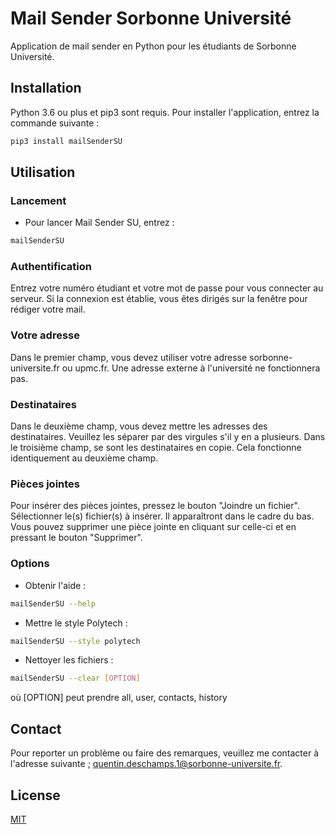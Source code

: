 # Mail Sender Sorbonne Université

Application de mail sender en Python pour les étudiants de Sorbonne Université.

## Installation
Python 3.6 ou plus et pip3 sont requis. Pour installer l'application, entrez la commande suivante :

```bash
pip3 install mailSenderSU
```

## Utilisation
### Lancement
- Pour lancer Mail Sender SU, entrez :
```bash
mailSenderSU
```
### Authentification
Entrez votre numéro étudiant et votre mot de passe pour vous connecter au serveur. Si la connexion est établie, vous êtes dirigés sur la fenêtre pour rédiger votre mail.

### Votre adresse
Dans le premier champ, vous devez utiliser votre adresse sorbonne-universite.fr ou upmc.fr. Une adresse externe à l'université ne fonctionnera pas.

### Destinataires
Dans le deuxième champ, vous devez mettre les adresses des destinataires. Veuillez les séparer par des virgules s'il y en a plusieurs. Dans le troisième champ, se sont les destinataires en copie. Cela fonctionne identiquement au deuxième champ.

### Pièces jointes
Pour insérer des pièces jointes, pressez le bouton "Joindre un fichier". Sélectionner le(s) fichier(s) à insérer. Il apparaîtront dans le cadre du bas. Vous pouvez supprimer une pièce jointe en cliquant sur celle-ci et en pressant le bouton "Supprimer".

### Options
- Obtenir l'aide :
```bash
mailSenderSU --help
```

- Mettre le style Polytech :
```bash
mailSenderSU --style polytech
```

- Nettoyer les fichiers :
```bash
mailSenderSU --clear [OPTION]
```
où [OPTION] peut prendre all, user, contacts, history

## Contact
Pour reporter un problème ou faire des remarques, veuillez me contacter à l'adresse suivante ; quentin.deschamps.1@sorbonne-universite.fr.

## License
[MIT](https://choosealicense.com/licenses/mit/)